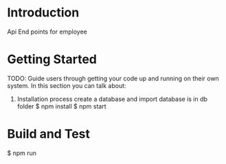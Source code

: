 # Introduction

Api End points for employee

# Getting Started

TODO: Guide users through getting your code up and running on their own system. In this section you can talk about:

1. Installation process
   create a database and import database is in db folder
   $ npm  install
$ npm start

# Build and Test

\$ npm run
